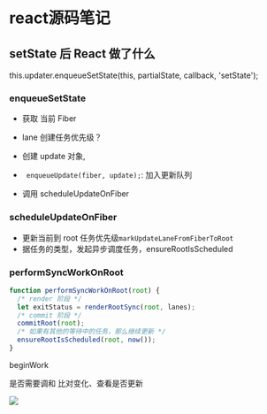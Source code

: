 # react源码笔记

## setState 后 React 做了什么

this.updater.enqueueSetState(this, partialState, callback, 'setState');

### enqueueSetState

- 获取 当前 Fiber
- lane 创建任务优先级？
- 创建 update 对象,

- ` enqueueUpdate(fiber, update);`: 加入更新队列

- 调用 scheduleUpdateOnFiber

### scheduleUpdateOnFiber

- 更新当前到 root 任务优先级`markUpdateLaneFromFiberToRoot`
- 据任务的类型，发起异步调度任务，ensureRootIsScheduled

### performSyncWorkOnRoot

```js
function performSyncWorkOnRoot(root) {
  /* render 阶段 */
  let exitStatus = renderRootSync(root, lanes);
  /* commit 阶段 */
  commitRoot(root);
  /* 如果有其他的等待中的任务，那么继续更新 */
  ensureRootIsScheduled(root, now());
}
```

beginWork

是否需要调和
比对变化、查看是否更新

![](https://p1-juejin.byteimg.com/tos-cn-i-k3u1fbpfcp/99afa68f8ab94c93be41df70db0ae488~tplv-k3u1fbpfcp-watermark.awebp?)
